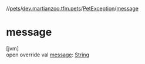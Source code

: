//[pets](../../../index.md)/[dev.martianzoo.tfm.pets](../index.md)/[PetException](index.md)/[message](message.md)

# message

[jvm]\
open override val [message](message.md): [String](https://kotlinlang.org/api/latest/jvm/stdlib/kotlin/-string/index.html)

